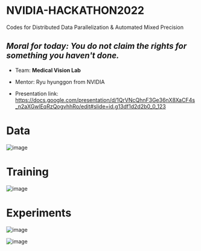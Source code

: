 # NVIDIA-HACKATHON2022
Codes for Distributed Data Parallelization &amp; Automated Mixed Precision

## *Moral for today: You do not claim the rights for something you haven't done.*

- Team: **Medical Vision Lab**
- Mentor: Ryu hyunggon from NVIDIA

- Presentation link: https://docs.google.com/presentation/d/1QrVNcQhnF3Ge36nX8XaCF4s_n2aXGwlEqRzQogvhhRo/edit#slide=id.g13df1d2d2b0_0_123

# Data
![image](https://user-images.githubusercontent.com/48243487/180379195-4b72d312-6505-4607-92b9-c02a4200f5e9.png)

# Training
![image](https://user-images.githubusercontent.com/48243487/180379307-2b83d88a-32ff-4f8d-875f-22988721c646.png)

# Experiments
![image](https://user-images.githubusercontent.com/48243487/180379561-08a559d9-e7fe-49ff-88d2-fd097ef84e28.png)

![image](https://user-images.githubusercontent.com/48243487/180379642-6fa2226a-b66b-43b6-8f5f-b40ee95e6284.png)
